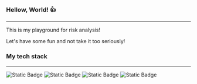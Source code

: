 ### Hellow, World! :+1:
---
This is my playground for risk analysis!

Let's have some fun and not take it too seriously!


### My tech stack
---
![Static Badge](https://img.shields.io/badge/-main-blue?style=flat&logo=r&logoColor=white&label=R)
![Static Badge](https://img.shields.io/badge/-main-blue?style=flat&logo=python&logoColor=white&label=Python)
![Static Badge](https://img.shields.io/badge/-etc-green?style=flat&logo=css3&logoColor=white&label=CSS)
![Static Badge](https://img.shields.io/badge/-etc-green?style=flat&logo=javascript&logoColor=white&label=javascript)

